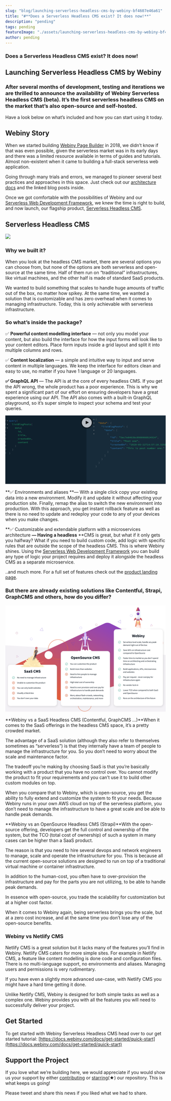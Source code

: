 ```yaml
---
slug: "blog/launching-serverless-headless-cms-by-webiny-bf4607e46a61"
title: "#**Does a Serverless Headless CMS exist? It does now!**"
description: "pending"
tags: pending
featureImage: "./assets/launching-serverless-headless-cms-by-webiny-bf4607e46a61/max-5080-1iyJC2t8_0RXLR4dTVUDr_A.png"
author: pending
---
```


### **Does a Serverless Headless CMS exist? It does now!**

## Launching Serverless Headless CMS by Webiny

### After several months of development, testing and iterations we are thrilled to announce the availability of Webiny Serverless Headless CMS (beta). It’s the first serverless headless CMS on the market that’s also open-source and self-hosted.

Have a look below on what’s included and how you can start using it today.

## Webiny Story

When we started building [Webiny Page Builder](https://www.webiny.com/serverless-app/page-builder) in 2018, we didn’t know if that was even possible, given the serverless market was in its early days and there was a limited resource available in terms of guides and tutorials. Almost non-existent when it came to building a full-stack serverless web application.

Going through many trials and errors, we managed to pioneer several best practices and approaches in this space. Just check out our [architecture docs](https://docs.webiny.com/docs/deep-dive/architecture/overview) and the linked blog posts inside.

Once we got comfortable with the possibilities of Webiny and our [Serverless Web Development Framework](https://www.webiny.com/serverless-web-development-framework), we knew the time is right to build, and now launch, our flagship product, [Serverless Headless CMS](https://www.webiny.com/serverless-app/headless-cms/).

## Serverless Headless CMS

![](./assets/launching-serverless-headless-cms-by-webiny-bf4607e46a61/max-4124-1mqB6scdqIOlakSvirN-SfA.png)

### Why we built it?

When you look at the headless CMS market, there are several options you can choose from, but none of the options are both serverless and open-source at the same time. Half of them run on “traditional” infrastructures, like virtual machines, and the other half is made of standard SaaS products.

We wanted to build something that scales to handle huge amounts of traffic out of the box, no matter how spikey. At the same time, we wanted a solution that is customizable and has zero overhead when it comes to managing infrastructure. Today, this is only achievable with serverless infrastructure.

### So what’s inside the package?

✅ **Powerful content modelling interface** — not only you model your content, but also build the interface for how the input forms will look like to your content editors. Place form inputs inside a grid layout and split it into multiple columns and rows.

✅ **Content localization** — a simple and intuitive way to input and serve content in multiple languages. We keep the interface for editors clean and easy to use, no matter if you have 1 language or 20 languages.

**✅ GraphQL API** — The API is at the core of every headless CMS. If you get the API wrong, the whole product has a poor experience. This is why we spent a significant part of our effort on ensuring developers have a great experience using our API. The API also comes with a built-in GraphQL playground, so it’s super simple to inspect your schema and test your queries.

![](./assets/launching-serverless-headless-cms-by-webiny-bf4607e46a61/max-5600-15h2TUYFNF5OML30_Kh7HXQ.png)

**✅ Environments and aliases **— With a single click copy your existing data into a new environment. Modify it and update it without affecting your production site. Finally, remap the alias to switch the new environment into production. With this approach, you get instant rollback feature as well as there is no need to update and redeploy your code to any of your devices when you make changes.

**✅ Customizable and extendable platform with a microservices architecture **— Having a headless** **CMS is great, but what if it only gets you halfway? What if you need to build custom code, add logic with specific rules that are outside the scope of the headless CMS. This is where Webiny shines. Using the [Serverless Web Development Framework](https://www.webiny.com/serverless-web-development-framework) you can build any type of logic your project requires and deploy it alongside the headless CMS as a separate microservice.

..and much more. For a full set of features check out the [product landing page](https://www.webiny.com/serverless-app/headless-cms).

### But there are already existing solutions like Contentful, Strapi, GraphCMS and others, how do you differ?

![](./assets/launching-serverless-headless-cms-by-webiny-bf4607e46a61/max-4960-1g3DupWLKs0FHTjaB9y-9EQ.png)

**Webiny vs a SaaS Headless CMS (Contentful, GraphCMS …)**When it comes to the SaaS offerings in the headless CMS space, it’s a pretty crowded market.

The advantage of a SaaS solution (although they also refer to themselves sometimes as “serverless”) is that they internally have a team of people to manage the infrastructure for you. So you don’t need to worry about the scale and maintenance factor.

The tradeoff you’re making by choosing SaaS is that you’re basically working with a product that you have no control over. You cannot modify the product to fit your requirements and you can’t use it to build other custom modules on top.

When you compare that to Webiny, which is open-source, you get the ability to fully extend and customize the system to fit your needs. Because Webiny runs in your own AWS cloud on top of the serverless platform, you don’t need to manage the infrastructure to have a great scale and be able to handle peak demands.

**Webiny vs an OpenSource Headless CMS (Strapi)**With the open-source offering, developers get the full control and ownership of the system, but the TCO (total cost of ownership) of such a system in many cases can be higher than a SaaS product.

The reason is that you need to hire several devops and network engineers to manage, scale and operate the infrastructure for you. This is because all the current open-source solutions are designed to run on top of a traditional virtual machine or container infrastructure.

In addition to the human-cost, you often have to over-provision the infrastructure and pay for the parts you are not utilizing, to be able to handle peak demands.

In essence with open-source, you trade the scalability for customization but at a higher cost factor.

When it comes to Webiny again, being serverless brings you the scale, but at a zero cost increase, and at the same time you don’t lose any of the open-source benefits.

### Webiny vs Netlify CMS

Netlify CMS is a great solution but it lacks many of the features you’ll find in Webiny. Netlify CMS caters for more simple sites. For example in Netlify CMS, a feature like content modelling is done code and configuration files. There is no multi-language support, no environments and aliases. Managing users and permissions is very rudimentary.

If you have even a slightly more advanced use-case, with Netlify CMS you might have a hard time getting it done.

Unlike Netlify CMS, Webiny is designed for both simple tasks as well as a complex one. Webiny provides you with all the features you will need to successfully deliver your project.

## Get Started

To get started with Webiny Serverless Headless CMS head over to our get started tutorial: [https://docs.webiny.com/docs/get-started/quick-start](https://docs.webiny.com/docs/get-started/quick-start)

## Support the Project

If you love what we’re building here, we would appreciate if you would show us your support by either [contributing](https://github.com/webiny/webiny-js/blob/master/CONTRIBUTING.md) or [starring](https://github.com/webiny/webiny-js/stargazers)(★) our repository. This is what keeps us going!

Please tweet and share this news if you liked what we had to share.